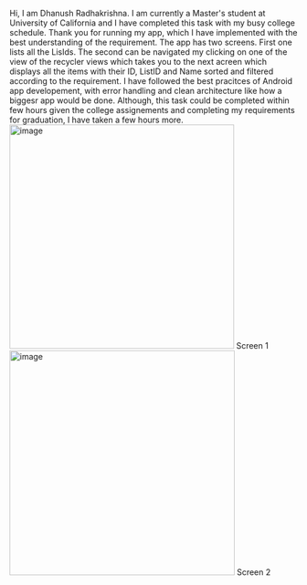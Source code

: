 Hi, I am Dhanush Radhakrishna.
I am currently a Master's student at University of California and I have completed this task with my busy college schedule. 
Thank you for running my app, which I have implemented with the best understanding of the requirement. 
The app has two screens. First one lists all the LisIds. The second can be navigated my clicking on one of the view of the recycler views 
which takes you to the next acreen which displays all the items with their ID, ListID and Name sorted and filtered according to the requirement.
 I have followed the best pracitces of Android app developement, with error handling and clean architecture like how a biggesr app
would be done.
Although, this task could be completed within few hours given the college assignements and completing my requirements for graduation, I have taken a few hours more.  
<img width="393" alt="image" src="https://github.com/user-attachments/assets/40f36c38-f998-41f6-9cb0-f0cf2067e5ef">
Screen 1
<img width="394" alt="image" src="https://github.com/user-attachments/assets/32659aa6-7fb5-4bd7-a954-bc082312a465">
Screen 2
